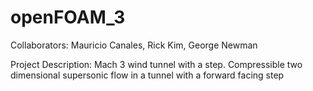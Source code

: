 # openFOAM_3
Collaborators:
Mauricio Canales, Rick Kim, George Newman

Project Description:
Mach 3 wind tunnel with a step.
Compressible two dimensional supersonic flow in a tunnel with a forward facing step


